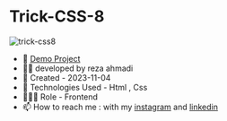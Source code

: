# Trick-CSS-8

![trick-css8](https://github.com/ahmadideveloper/Trick-CSS-7/assets/141068188/820ea28c-7c58-4e64-bdf4-f0250e23816c)


- 🔗 [Demo Project](https://ahmadideveloper.github.io/Trick-CSS-8/)
- 👨‍💻 developed by reza ahmadi
- 📆 Created - 2023-11-04
- 🤖 Technologies Used - Html , Css
- 🕵🏻‍♀️ Role - Frontend
- 📫 How to reach me : with my [instagram](https://instagram.com/ahmadideveloper) and [linkedin](https://linkedin.com/in/reza-ahmadi-639351286)
